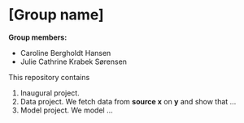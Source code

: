 # \[Group name\]

**Group members:**
- Caroline Bergholdt Hansen
- Julie Cathrine Krabek Sørensen


This repository contains  
1. Inaugural project. 
2. Data project. We fetch data from **source x** on **y** and show that ...
3. Model project. We model ...
